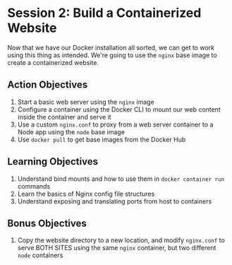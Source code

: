 # Session 2: Build a Containerized Website

Now that we have our Docker installation all sorted, we can get to work using this thing as intended. We're going to use the `nginx` base image to create a containerized website. 

## Action Objectives

1. Start a basic web server using the `nginx` image
2. Configure a container using the Docker CLI to mount our web content inside the container and serve it
3. Use a custom `nginx.conf` to proxy from a web server container to a Node app using the `node` base image
4. Use `docker pull` to get base images from the Docker Hub

## Learning Objectives

1. Understand bind mounts and how to use them in `docker container run` commands
2. Learn the basics of Nginx config file structures
3. Understand exposing and translating ports from host to containers

## Bonus Objectives

1. Copy the website directory to a new location, and modify `nginx.conf` to serve BOTH SITES using the same `nginx` container, but two different `node` containers
